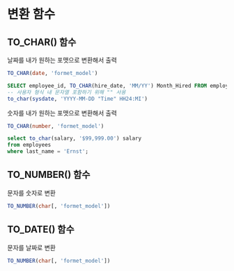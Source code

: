# 변환 함수
## TO_CHAR() 함수
날짜를 내가 원하는 포맷으로 변환해서 출력
```sql
TO_CHAR(date, 'formet_model')
```
```sql
SELECT employee_id, TO_CHAR(hire_date, 'MM/YY') Month_Hired FROM employees WHERE last_name= 'Higgins';
-- 사용자 형식 내 문자열 포함하기 위해 "" 사용
to_char(sysdate, 'YYYY-MM-DD "Time" HH24:MI')

```

숫자를 내가 원하는 포맷으로 변환해서 출력
```sql
TO_CHAR(number, 'formet_model')
```
```sql
select to_char(salary, '$99,999.00') salary
from employees
where last_name = 'Ernst';
```

## TO_NUMBER() 함수
문자를 숫자로 변환
```sql
TO_NUMBER(char[, 'formet_model'])
```

## TO_DATE() 함수
문자를 날짜로 변환
```sql
TO_NUMBER(char[, 'formet_model'])
```